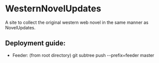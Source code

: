 # WesternNovelUpdates
A site to collect the original western web novel in the same manner as NovelUpdates.

Deployment guide:
-----------------

* Feeder: (from root directory) git subtree push --prefix=feeder <HerokuGitRepoURL> master

